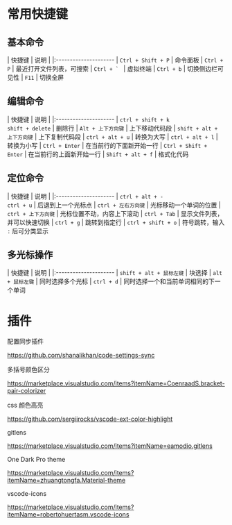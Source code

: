 # 常用快捷键

## 基本命令

| 快捷键 | 说明 |
|:---------------------
| `Ctrl + Shift + P` | 命令面板
| `Ctrl + P` | 最近打开文件列表，可搜索
| ```Ctrl + ` ``` | 虚拟终端
| `Ctrl + b` | 切换侧边栏可见性
| `F11` | 切换全屏


## 编辑命令

| 快捷键 | 说明 |
|:---------------------
| `ctrl + shift + k` <br> `shift + delete` | 删除行
| `Alt + 上下方向键` | 上下移动代码段
| `shift + alt + 上下方向键` | 上下复制代码段
| `ctrl + alt + u` | 转换为大写
| `ctrl + alt + l` | 转换为小写
| `Ctrl + Enter` | 在当前行的下面新开始一行
| `Ctrl + Shift + Enter` | 在当前行的上面新开始一行
| `Shift + alt + f` | 格式化代码

## 定位命令

| 快捷键 | 说明 |
|:---------------------
| `ctrl + alt + -` <br> `ctrl + u` | 后退到上一个光标点
| `ctrl + 左右方向键` | 光标移动一个单词的位置
| `ctrl + 上下方向键` | 光标位置不动，内容上下滚动
| `ctrl + Tab` | 显示文件列表，并可以快速切换
| `ctrl + g` | 跳转到指定行
| `ctrl + shift + o` | 符号跳转，输入 `:` 后可分类显示

## 多光标操作

| 快捷键 | 说明 |
|:---------------------
| `shift + alt + 鼠标左键` | 块选择
| `alt + 鼠标左键` | 同时选择多个光标
| `ctrl + d` | 同时选择一个和当前单词相同的下一个单词

# 插件

配置同步插件

https://github.com/shanalikhan/code-settings-sync

多括号颜色区分

https://marketplace.visualstudio.com/items?itemName=CoenraadS.bracket-pair-colorizer

css 颜色高亮

https://github.com/sergiirocks/vscode-ext-color-highlight

gitlens

https://marketplace.visualstudio.com/items?itemName=eamodio.gitlens

One Dark Pro theme

https://marketplace.visualstudio.com/items?itemName=zhuangtongfa.Material-theme

vscode-icons

https://marketplace.visualstudio.com/items?itemName=robertohuertasm.vscode-icons
